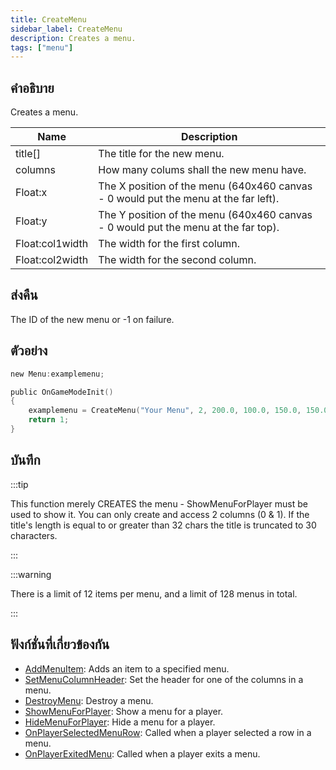 ```yaml
---
title: CreateMenu
sidebar_label: CreateMenu
description: Creates a menu.
tags: ["menu"]
---
```


## คำอธิบาย

Creates a menu.

| Name            | Description                                                                         |
| --------------- | ----------------------------------------------------------------------------------- |
| title[]         | The title for the new menu.                                                         |
| columns         | How many colums shall the new menu have.                                            |
| Float:x         | The X position of the menu (640x460 canvas - 0 would put the menu at the far left). |
| Float:y         | The Y position of the menu (640x460 canvas - 0 would put the menu at the far top).  |
| Float:col1width | The width for the first column.                                                     |
| Float:col2width | The width for the second column.                                                    |

## ส่งคืน

The ID of the new menu or -1 on failure.

## ตัวอย่าง

```c
new Menu:examplemenu;

public OnGameModeInit()
{
    examplemenu = CreateMenu("Your Menu", 2, 200.0, 100.0, 150.0, 150.0);
    return 1;
}
```

## บันทึก

:::tip

This function merely CREATES the menu - ShowMenuForPlayer must be used to show it. You can only create and access 2 columns (0 & 1). If the title's length is equal to or greater than 32 chars the title is truncated to 30 characters.

:::

:::warning

There is a limit of 12 items per menu, and a limit of 128 menus in total.

:::

## ฟังก์ชั่นที่เกี่ยวข้องกัน

- [AddMenuItem](../../scripting/functions/AddMenuItem.md): Adds an item to a specified menu.
- [SetMenuColumnHeader](../../scripting/functions/SetMenuColumnHeader.md): Set the header for one of the columns in a menu.
- [DestroyMenu](../../scripting/functions/DestroyMenu.md): Destroy a menu.
- [ShowMenuForPlayer](../../scripting/functions/ShowMenuForPlayer.md): Show a menu for a player.
- [HideMenuForPlayer](../../scripting/functions/HideMenuForPlayer.md): Hide a menu for a player.
- [OnPlayerSelectedMenuRow](../../scripting/callbacks/OnPlayerSelectedMenuRow.md): Called when a player selected a row in a menu.
- [OnPlayerExitedMenu](../../scripting/callbacks/OnPlayerExitedMenu.md): Called when a player exits a menu.
